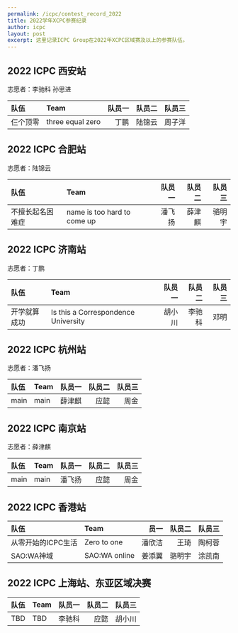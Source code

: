 ```yaml
---
permalink: /icpc/contest_record_2022
title: 2022学年XCPC参赛纪录
author: icpc
layout: post
excerpt: 这里记录ICPC Group在2022年XCPC区域赛及以上的参赛队伍。
---
```


## 2022 ICPC 西安站

志愿者：李驰科 孙思进

| 队伍   | Team             | 队员一 | 队员二 | 队员三 |
|:-----|:-----------------|----:|----:|----:|
| 仨个顶零 | three equal zero |  丁鹏 | 陆锦云 | 周子洋 |

## 2022 ICPC 合肥站

志愿者：陆锦云

| 队伍       | Team                        | 队员一 | 队员二 | 队员三 |
|:---------|:----------------------------|----:|----:|----:|
| 不擅长起名困难症 | name is too hard to come up | 潘飞扬 | 薛津麒 | 骆明宇 |

## 2022 ICPC 济南站

志愿者：丁鹏

| 队伍     | Team                                | 队员一 | 队员二 | 队员三 |
|:-------|:------------------------------------|----:|----:|----:|
| 开学就算成功 | Is this a Correspondence University | 胡小川 | 李驰科 |  邓明 |

## 2022 ICPC 杭州站

志愿者：潘飞扬

| 队伍   | Team  |  队员一 |  队员二 | 队员三 |
|:-----|:------|-----:|-----:|----:|
| main | main  |  薛津麒 |   应懿 |  周金 |

## 2022 ICPC 南京站

志愿者：薛津麒

| 队伍    | Team  | 队员一 |  队员二 | 队员三 |
|:------|:------|----:|-----:|----:|
| main  | main  | 潘飞扬 |   应懿 |  周金 |

## 2022 ICPC 香港站

| 队伍          | Team          |  员一 | 队员二 | 队员三 |
|:------------|:--------------|----:|----:|----:|
| 从零开始的ICPC生活 | Zero to one   | 潘欣洁 |  王琦 | 陶柯蓉 |
| SAO:WA神域    | SAO:WA online | 姜添翼 | 骆明宇 | 涂凯南 |

## 2022 ICPC 上海站、东亚区域决赛
| 队伍  | Team | 队员一 |  队员二 | 队员三 |
|:----|:-----|----:|-----:|----:|
| TBD | TBD  | 李驰科 |   应懿 | 胡小川 |